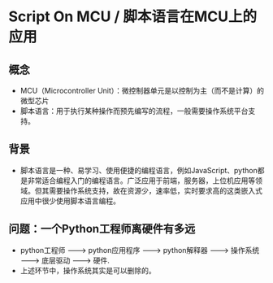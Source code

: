 # Script On MCU / 脚本语言在MCU上的应用
## 概念
- MCU（Microcontroller Unit）：微控制器单元是以控制为主（而不是计算）的微型芯片
- 脚本语言：用于执行某种操作而预先编写的流程，一般需要操作系统平台支持。

## 背景
- 脚本语言是一种、易学习、使用便捷的编程语言，例如JavaScript、python都是非常适合编程入门的编程语言。广泛应用于前端，服务器，上位机应用等领域。但其需要操作系统支持，故在资源少，速率低，实时要求高的这类嵌入式应用中很少使用脚本语言编程。

## 问题：一个Python工程师离硬件有多远
- python工程师 ---> python应用程序 ---> python解释器 ---> 操作系统 ---> 底层驱动 ---> 硬件.   
- 上述环节中，操作系统其实是可以删除的。
 
